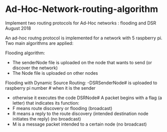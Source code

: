 # Ad-Hoc-Network-routing-algorithm
Implement two routing protocols for Ad-Hoc networks : flooding and DSR
August 2018

An ad-hoc routng protocol is implemented for a network with 5 raspberry pi. Two main algorithms are applied:

Flooding algorithm: 
- The senderNode file is uploaded on the node that wants to send (or discover the network) 
- The Node file is uploaded on other nodes

Flooding with Dynamic Source Routing:
-DSRSenderNode# is uploaded to raspberry pi number # when it is the sender
- otherwise it executes the code DSRNode#
A packet begins with a flag (a letter) that indicates its function:
- F means route discovery or flooding (broadcast)
- R means a reply to the route discovery (intended destination node initiates the reply) (no broadcast)
- M is a message packet intended to a certain node (no broadcast)

